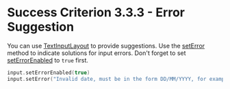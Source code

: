 # Success Criterion 3.3.3 - Error Suggestion

You can use [TextInputLayout](https://developer.android.com/reference/com/google/android/material/textfield/TextInputLayout) to provide suggestions. Use the [setError](https://developer.android.com/reference/com/google/android/material/textfield/TextInputLayout#seterror) method to indicate solutions for input errors. Don't forget to set [setErrorEnabled](https://developer.android.com/reference/com/google/android/material/textfield/TextInputLayout#setErrorEnabled(boolean)) to `true` first.

```kotlin
input.setErrorEnabled(true)
input.setError("Invalid date, must be in the form DD/MM/YYYY, for example, 01/01/2022")
```
